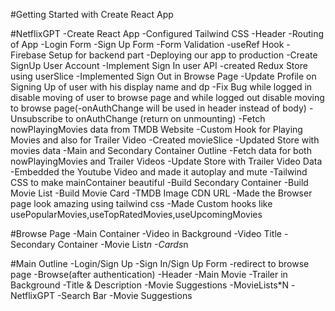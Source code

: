 #Getting Started with Create React App

#NetflixGPT
-Create React App 
-Configured Tailwind CSS
-Header
-Routing of App
-Login Form
-Sign Up Form
-Form Validation
-useRef Hook
-Firebase Setup for backend part
-Deploying our app to production
-Create SignUp User Account
-Implement Sign In user API
-created Redux Store using userSlice
-Implemented Sign Out in Browse Page
-Update Profile on Signing Up of user with his display name and dp
-Fix Bug while logged in disable moving of user to browse page and 
  while logged out disable moving to browse page(-onAuthChange will be used in header instead of body)
-Unsubscribe to onAuthChange (return on unmounting)
-Fetch nowPlayingMovies data from TMDB Website
-Custom Hook for Playing Movies and also for Trailer Video
-Created movieSlice
-Updated Store with movies data
-Main and Secondary Container Outline
-Fetch data for both nowPlayingMovies and Trailer Videos
-Update Store with Trailer Video Data
-Embedded the Youtube Video and made it autoplay and mute
-Tailwind CSS to make mainContainer beautiful
-Build Secondary Container
-Build Movie List
-Build Movie Card
-TMDB Image CDN URL
-Made the Browser page look amazing using tailwind css
-Made Custom hooks like usePopularMovies,useTopRatedMovies,useUpcomingMovies


#Browse Page
-Main Container
 -Video in Background
 -Video Title
-Secondary Container
 -Movie List*n
 -Cards*n

#Main Outline
-Login/Sign Up
    -Sign In/Sign Up Form
    -redirect to browse page
-Browse(after authentication)
    -Header
    -Main Movie
         -Trailer in Background
         -Title & Description
         -Movie Suggestions
            -MovieLists*N
-NetflixGPT
    -Search Bar
    -Movie Suggestions
     